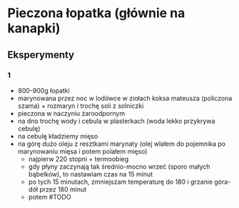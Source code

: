 # Pieczona łopatka (głównie na kanapki)

## Eksperymenty
### 1
- 800-900g łopatki
- marynowana przez noc w lodówce w ziołach koksa mateusza (policzona szama) + rozmaryn i trochę soli z solniczki
- pieczona w naczyniu żaroodpornym
- na dno trochę wody i cebula w plasterkach (woda lekko przykrywa cebulę)
- na cebulę kładziemy mięso
- na górę dużo oleju z resztkami marynaty (olej wlałem do pojemnika po marynowaniu mięsa i potem polałem mięso)
  - najpierw 220 stopni + termoobieg
  - gdy płyny zaczynają tak średnio-mocno wrzeć (sporo małych bąbelków), to nastawiam czas na 15 minut
  - po tych 15 minutach, zmniejszam temperaturę do 180 i grzanie góra-dół przez 180 minut
  - potem #TODO
